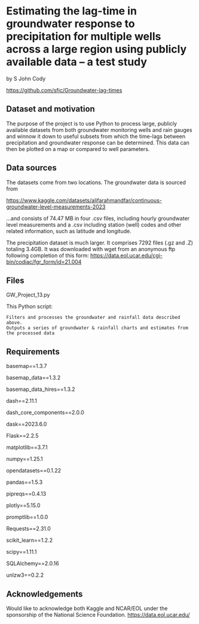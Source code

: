 
# Estimating the lag-time in groundwater response to precipitation for multiple wells across a large region using publicly available data – a test study

by S John Cody

https://github.com/sfjc/Groundwater-lag-times


## Dataset and motivation

The purpose of the project is to use Python to process large, publicly available datasets from both groundwater monitoring wells and rain gauges and winnow it down to useful subsets from which the time-lags between precipitation and groundwater response can be determined. This data can then be plotted on a map or compared to well parameters.


## Data sources

The datasets come from two locations. The groundwater data is sourced from

https://www.kaggle.com/datasets/alifarahmandfar/continuous-groundwater-level-measurements-2023

...and consists of 74.47 MB in four .csv files, including hourly groundwater level measurements and a .csv including station (well) codes and other related information, such as latitude and longitude.

The precipitation dataset is much larger. It comprises 7292 files (.gz and .Z) totaling 3.4GB.
It was downloaded with wget from an anonymous ftp following completion of this form:
https://data.eol.ucar.edu/cgi-bin/codiac/fgr_form/id=21.004

## Files

GW_Project_13.py

This Python script:

    Filters and processes the groundwater and rainfall data described above.
    Outputs a series of groundwater & rainfall charts and estimates from the processed data

## Requirements

basemap==1.3.7 

basemap_data==1.3.2

basemap_data_hires==1.3.2

dash==2.11.1

dash_core_components==2.0.0

dask==2023.6.0

Flask==2.2.5

matplotlib==3.7.1

numpy==1.25.1

opendatasets==0.1.22

pandas==1.5.3

pipreqs==0.4.13

plotly==5.15.0

promptlib==1.0.0

Requests==2.31.0

scikit_learn==1.2.2

scipy==1.11.1

SQLAlchemy==2.0.16

unlzw3==0.2.2



## Acknowledgements

Would like to acknowledge both Kaggle and NCAR/EOL under the sponsorship of the National Science Foundation. https://data.eol.ucar.edu/

